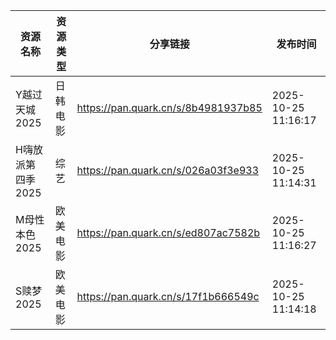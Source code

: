 | 资源名称        | 资源类型 | 分享链接                                | 发布时间                |
| ----------- | ---- | ----------------------------------- | ------------------- |
| Y越过天城2025   | 日韩电影 | https://pan.quark.cn/s/8b4981937b85 | 2025-10-25 11:16:17 |
| H嗨放派第四季2025 | 综艺   | https://pan.quark.cn/s/026a03f3e933 | 2025-10-25 11:14:31 |
| M母性本色2025   | 欧美电影 | https://pan.quark.cn/s/ed807ac7582b | 2025-10-25 11:16:27 |
| S赎梦2025     | 欧美电影 | https://pan.quark.cn/s/17f1b666549c | 2025-10-25 11:14:18 |
